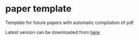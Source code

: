 # paper template

Template for future papers with automatic compilation of pdf

Latest version can be downloaded from [here]( https://nightly.link/RoxGamba/paper_template/workflows/blank/master/paper.pdf.zip )
